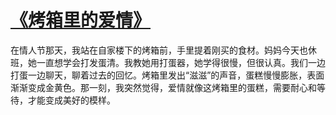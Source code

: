 # [《烤箱里的爱情》](https://hoo.be/51-blw)
在情人节那天，我站在自家楼下的烤箱前，手里提着刚买的食材。妈妈今天也休班，她一直想学会打发蛋清。我教她用打蛋器，她学得很慢，但很认真。我们一边打蛋一边聊天，聊着过去的回忆。烤箱里发出“滋滋”的声音，蛋糕慢慢膨胀，表面渐渐变成金黄色。那一刻，我突然觉得，爱情就像这烤箱里的蛋糕，需要耐心和等待，才能变成美好的模样。
